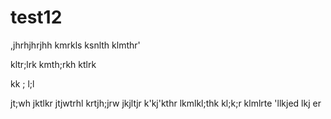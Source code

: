 # test12
,jhrhjhrjhh
kmrkls
ksnlth
klmthr'

kltr;lrk
kmth;rkh
ktlrk

kk
;
l;l

jt;wh
jktlkr
jtjwtrhl
krtjh;jrw
jkjltjr
k'kj'kthr
lkmlkl;thk
kl;k;r
klmlrte
'llkjed
lkj
er
